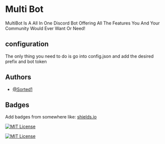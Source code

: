 
# Multi Bot

MultiBot Is A All In One Discord Bot Offering All The Features You And Your Community Would Ever Want Or Need!

## configuration
The only thing you need to do is go into config.json and add the desired prefix and bot token
## Authors

- [@Sorted1](https://www.github.com/sorted1)


## Badges

Add badges from somewhere like: [shields.io](https://shields.io/)

[![MIT License](https://img.shields.io/badge/License-MIT-green.svg)](https://choosealicense.com/licenses/mit/)

[![MIT License](https://img.shields.io/static/v1?label=Library&message=Discord.py&color=blue)](https://choosealicense.com/licenses/mit/)
